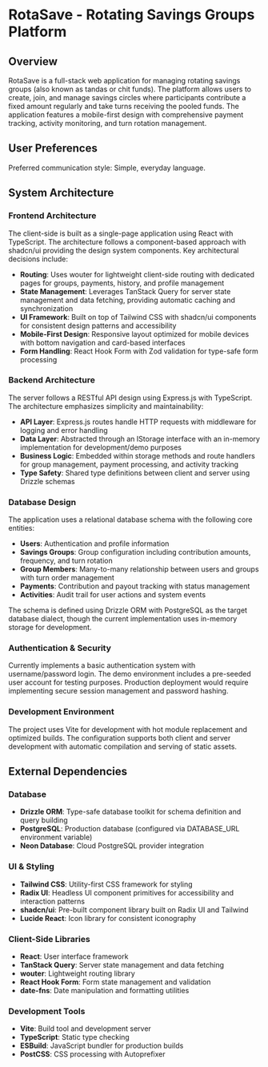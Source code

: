 # RotaSave - Rotating Savings Groups Platform

## Overview

RotaSave is a full-stack web application for managing rotating savings groups (also known as tandas or chit funds). The platform allows users to create, join, and manage savings circles where participants contribute a fixed amount regularly and take turns receiving the pooled funds. The application features a mobile-first design with comprehensive payment tracking, activity monitoring, and turn rotation management.

## User Preferences

Preferred communication style: Simple, everyday language.

## System Architecture

### Frontend Architecture
The client-side is built as a single-page application using React with TypeScript. The architecture follows a component-based approach with shadcn/ui providing the design system components. Key architectural decisions include:

- **Routing**: Uses wouter for lightweight client-side routing with dedicated pages for groups, payments, history, and profile management
- **State Management**: Leverages TanStack Query for server state management and data fetching, providing automatic caching and synchronization
- **UI Framework**: Built on top of Tailwind CSS with shadcn/ui components for consistent design patterns and accessibility
- **Mobile-First Design**: Responsive layout optimized for mobile devices with bottom navigation and card-based interfaces
- **Form Handling**: React Hook Form with Zod validation for type-safe form processing

### Backend Architecture
The server follows a RESTful API design using Express.js with TypeScript. The architecture emphasizes simplicity and maintainability:

- **API Layer**: Express.js routes handle HTTP requests with middleware for logging and error handling
- **Data Layer**: Abstracted through an IStorage interface with an in-memory implementation for development/demo purposes
- **Business Logic**: Embedded within storage methods and route handlers for group management, payment processing, and activity tracking
- **Type Safety**: Shared type definitions between client and server using Drizzle schemas

### Database Design
The application uses a relational database schema with the following core entities:

- **Users**: Authentication and profile information
- **Savings Groups**: Group configuration including contribution amounts, frequency, and turn rotation
- **Group Members**: Many-to-many relationship between users and groups with turn order management
- **Payments**: Contribution and payout tracking with status management
- **Activities**: Audit trail for user actions and system events

The schema is defined using Drizzle ORM with PostgreSQL as the target database dialect, though the current implementation uses in-memory storage for development.

### Authentication & Security
Currently implements a basic authentication system with username/password login. The demo environment includes a pre-seeded user account for testing purposes. Production deployment would require implementing secure session management and password hashing.

### Development Environment
The project uses Vite for development with hot module replacement and optimized builds. The configuration supports both client and server development with automatic compilation and serving of static assets.

## External Dependencies

### Database
- **Drizzle ORM**: Type-safe database toolkit for schema definition and query building
- **PostgreSQL**: Production database (configured via DATABASE_URL environment variable)
- **Neon Database**: Cloud PostgreSQL provider integration

### UI & Styling
- **Tailwind CSS**: Utility-first CSS framework for styling
- **Radix UI**: Headless UI component primitives for accessibility and interaction patterns
- **shadcn/ui**: Pre-built component library built on Radix UI and Tailwind
- **Lucide React**: Icon library for consistent iconography

### Client-Side Libraries
- **React**: User interface framework
- **TanStack Query**: Server state management and data fetching
- **wouter**: Lightweight routing library
- **React Hook Form**: Form state management and validation
- **date-fns**: Date manipulation and formatting utilities

### Development Tools
- **Vite**: Build tool and development server
- **TypeScript**: Static type checking
- **ESBuild**: JavaScript bundler for production builds
- **PostCSS**: CSS processing with Autoprefixer